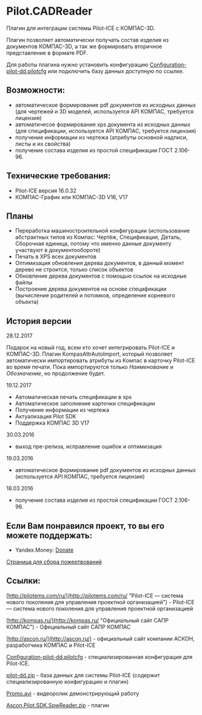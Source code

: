 # Pilot.CADReader

Плагин для интеграции системы Pilot-ICE с КОМПАС-3D.

Плагин позволяет автоматически получать состав изделия из документов КОМПАС-3D, а так же формировать вторичное представление в формате PDF.

Для работы плагина нужно установить конфигурацию [Configuration-pilot-dd.pilotcfg](https://www.dropbox.com/s/6ed7shh4phem4cv/Configuration-pilot-dd.pilotcfg?dl=0) или подключить базу данных доступную по ссылке.

## Возможности:

- автоматическое формирование pdf документов из исходных данных (для чертежей и 3D моделей, используется API КОМПАС, требуется лицензия)
- автоматичесое формирование xps документа из исходных данных (для спецификации, используется API КОМПАС, требуется лицензия)
- получение информации из чертежа (атрибуты основной надписи, листы и их свойства)
- получение состава изделия из простой спецификации ГОСТ 2.106-96.

## Технические требования:

- Pilot-ICE версия 16.0.32
- КОМПАС-График или КОМПАС-3D V16, V17

## Планы

- Переработка машиностроительной конфигурации (использование абстрактных типов из Компас: Чертёж, Спецификация, Деталь, Сборочная единица, потому что именно данные документу участвуют в документообороте)
- Печать в XPS всех документов
- Оптимизация обновления дерева документов, в данный момент дерево не строится, только список объектов
- Обновление дерева документов с помощью ссылок на исходные файлы
- Построение дерева документов на основе спецификации (вычисление родителей и потомков, определение корневого объекта)

## История версии

28.12.2017

Подарок на новый год, всем кто хочет интегрировать Pilot-ICE и КОМПАС-3D. Плагин KompasAttrAutoImport, который позволяет автоматически импортировать атрибуты из Компас в карточку Pilot-ICE во время печати. Пока импортируются только *Наименование* и *Обозначение*, но продолжение будет.

19.12.2017
- Автоматическая печать спецификации в xps
- Автоматическое заполнение карточки спецификации
- Получение информации из чертежа
- Актуализация Pilot SDK
- Поддержка КОМПАС 3D V17

30.03.2016
- выход пре-релиза, исправление ошибок и оптимизация

19.03.2016
- автоматическое формирование pdf документов из исходных данных (используется API КОМПАС, требуется лицензия)

18.03.2016
- получение состава изделия из простой спецификации ГОСТ 2.106-96.

## Если Вам понравился проект, то вы его можете поддержать:

- Yandex.Money: [Donate](https://money.yandex.ru/to/410015409987387)

[Страница для сбора пожертвований](http://yasobe.ru/na/pilotkompas "http://yasobe.ru/na/pilotkompas - Страница для сбора пожертвований") 


## Ссылки:

[http://pilotems.com/ru/](http://pilotems.com/ru/ "Pilot-ICE — система нового поколения для управления проектной организацией") - Pilot-ICE — система нового поколения для управления проектной организацией

[http://kompas.ru/](http://kompas.ru/ "Официальный сайт САПР КОМПАС") - Официальный сайт САПР КОМПАС

[http://ascon.ru/](http://ascon.ru/) - официальный сайт компании АСКОН, разработчика КОМПАС и Pilot-ICE

[Configuration-pilot-dd.pilotcfg](https://www.dropbox.com/s/6ed7shh4phem4cv/Configuration-pilot-dd.pilotcfg?dl=0) -  специализированная конфигурация для Pilot-ICE.

[pilot-dd.zip](https://www.dropbox.com/s/nbob9lq8v7rwu2x/pilot-dd.zip?dl=0 "pilot-dd.zip") - база данных для системы Pilot-ICE (содержит специализированную конфигурацию и плагин)

[Promo.avi](https://www.dropbox.com/s/58crpyphmoxcl2r/Promo.avi?dl=0 "Promo.avi") - видеоролик демонстрирующий работу

[Ascon.Pilot.SDK.SpwReader.zip](https://www.dropbox.com/s/nhrl9g14fe5wbw1/Ascon.Pilot.SDK.SpwReader.zip?dl=0) - плагин

